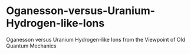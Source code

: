 # Oganesson-versus-Uranium-Hydrogen-like-Ions
Oganesson versus Uranium Hydrogen-like Ions from the Viewpoint of Old Quantum Mechanics
